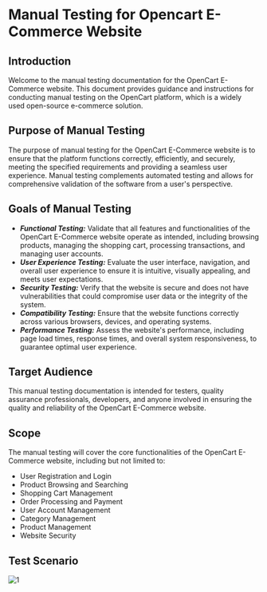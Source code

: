 # Manual Testing for Opencart E-Commerce Website
## Introduction
Welcome to the manual testing documentation for the OpenCart E-Commerce website. This document provides guidance and instructions for conducting manual testing on the OpenCart platform, which is a widely used open-source e-commerce solution.
## Purpose of Manual Testing
The purpose of manual testing for the OpenCart E-Commerce website is to ensure that the platform functions correctly, efficiently, and securely, meeting the specified requirements and providing a seamless user experience. Manual testing complements automated testing and allows for comprehensive validation of the software from a user's perspective.
## Goals of Manual Testing
- ***Functional Testing:*** Validate that all features and functionalities of the OpenCart E-Commerce website operate as intended, including browsing products, managing the shopping cart, processing transactions, and managing user accounts.
-  ***User Experience Testing:*** Evaluate the user interface, navigation, and overall user experience to ensure it is intuitive, visually appealing, and meets user expectations.
- ***Security Testing:*** Verify that the website is secure and does not have vulnerabilities that could compromise user data or the integrity of the system.
- ***Compatibility Testing:*** Ensure that the website functions correctly across various browsers, devices, and operating systems.
- ***Performance Testing:*** Assess the website's performance, including page load times, response times, and overall system responsiveness, to guarantee optimal user experience.
## Target Audience
This manual testing documentation is intended for testers, quality assurance professionals, developers, and anyone involved in ensuring the quality and reliability of the OpenCart E-Commerce website.
## Scope
The manual testing will cover the core functionalities of the OpenCart E-Commerce website, including but not limited to:

- User Registration and Login
- Product Browsing and Searching
- Shopping Cart Management
- Order Processing and Payment
- User Account Management
- Category Management
- Product Management
- Website Security
## Test Scenario
  ![1](https://github.com/SHANJIDA-HRIDE/OpenCart_ManualTesting/assets/62147630/b9f9214c-db6c-4be6-8ba4-d00fa0c9ec83)

